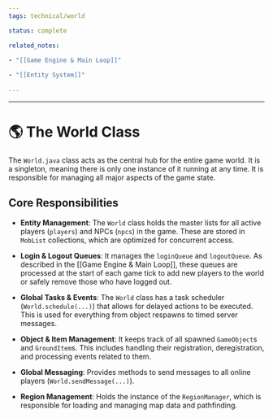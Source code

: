 ```yaml
---
tags: technical/world

status: complete

related_notes:

- "[[Game Engine & Main Loop]]"
    
- "[[Entity System]]"
    
---
```

---

# 🌎 The World Class

The `World.java` class acts as the central hub for the entire game world. It is a singleton, meaning there is only one instance of it running at any time. It is responsible for managing all major aspects of the game state.

## Core Responsibilities

- **Entity Management**: The `World` class holds the master lists for all active players (`players`) and NPCs (`npcs`) in the game. These are stored in `MobList` collections, which are optimized for concurrent access.
    
- **Login & Logout Queues**: It manages the `loginQueue` and `logoutQueue`. As described in the [[Game Engine & Main Loop]], these queues are processed at the start of each game tick to add new players to the world or safely remove those who have logged out.
    
- **Global Tasks & Events**: The `World` class has a task scheduler (`World.schedule(...)`) that allows for delayed actions to be executed. This is used for everything from object respawns to timed server messages.
    
- **Object & Item Management**: It keeps track of all spawned `GameObject`s and `GroundItem`s. This includes handling their registration, deregistration, and processing events related to them.
    
- **Global Messaging**: Provides methods to send messages to all online players (`World.sendMessage(...)`).
    
- **Region Management**: Holds the instance of the `RegionManager`, which is responsible for loading and managing map data and pathfinding.